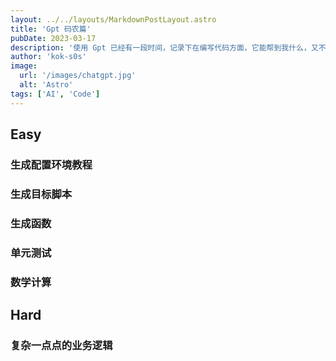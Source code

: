 ```yaml
---
layout: ../../layouts/MarkdownPostLayout.astro
title: 'Gpt 码农篇'
pubDate: 2023-03-17
description: '使用 Gpt 已经有一段时间，记录下在编写代码方面，它能帮到我什么，又不能帮到我什么。'
author: 'kok-s0s'
image:
  url: '/images/chatgpt.jpg'
  alt: 'Astro'
tags: ['AI', 'Code']
---
```


## Easy

### 生成配置环境教程

### 生成目标脚本

### 生成函数

### 单元测试

### 数学计算

## Hard

### 复杂一点点的业务逻辑
